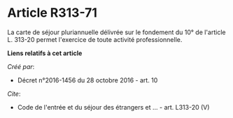 # Article R313-71

La carte de séjour pluriannuelle délivrée sur le fondement du 10° de l'article L. 313-20 permet l'exercice de toute activité
professionnelle.

**Liens relatifs à cet article**

_Créé par_:

  - Décret n°2016-1456 du 28 octobre 2016 - art. 10

_Cite_:

  - Code de l'entrée et du séjour des étrangers et ... - art. L313-20 (V)
